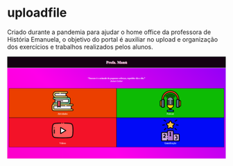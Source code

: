 # uploadfile
Criado durante a pandemia para ajudar o home office da professora de História Emanuela, o objetivo do portal é auxiliar no upload e organização dos exercícios e trabalhos realizados pelos alunos.

<img src="assets/img/imgIndex.png" alt="Imagem Portal UploadFile"/>
